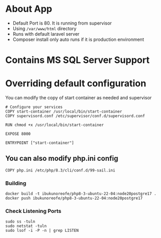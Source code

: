 # About App 
- Default Port is 80. It is running from supervisor
- Using <code>/var/www/html</code> directory
- Runs with default laravel server
- Composer install only auto runs if it is production environment

# Contains MS SQL Server Support

# Overriding default configuration
You can modify the copy of start container as needed and supervisor

```shell
# Configure your services
COPY start-container /usr/local/bin/start-container
COPY supervisord.conf /etc/supervisor/conf.d/supervisord.conf

RUN chmod +x /usr/local/bin/start-container

EXPOSE 8000

ENTRYPOINT ["start-container"]
```

## You can also modify php.ini config

```shell
COPY php.ini /etc/php/8.3/cli/conf.d/99-sail.ini
```

### Building

```shell
docker build -t ibukunoreofe/php8-3-ubuntu-22-04:node20postgre17 .
docker push ibukunoreofe/php8-3-ubuntu-22-04:node20postgre17
```



### Check Listening Ports

```shell
sudo ss -tuln
sudo netstat -tuln
sudo lsof -i -P -n | grep LISTEN
```